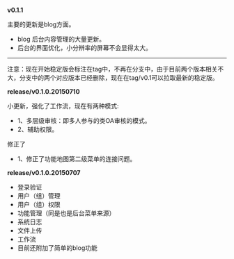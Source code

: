 **v0.1.1**

主要的更新是blog方面。

* blog 后台内容管理的大量更新。
* 后台的界面优化，小分辨率的屏幕不会显得太大。

------------------------------------

注意：现在开始稳定版会标注在tag中，不再在分支中，由于目前两个版本相关不大，分支中的两个对应版本已经删除，现在在tag/v0.1可以拉取最新的稳定版。

**release/v0.1.0.20150710**

小更新，强化了工作流，现在有两种模式:

* 1、多层级审核：即多人参与的类OA审核的模式。
* 2、辅助权限。

修正了

* 1、修正了功能地图第二级菜单的连接问题。

**release/v0.1.0.20150707**

* 登录验证
* 用户（组）管理
* 用户（组）权限
* 功能管理（同是也是后台菜单来源）
* 系统日志
* 文件上传
* 工作流
* 目前还附加了简单的blog功能